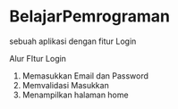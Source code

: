 # BelajarPemrograman
sebuah aplikasi dengan fitur Login

Alur FItur Login
1. Memasukkan Email dan Password
2. Memvalidasi Masukkan
3. Menampilkan halaman home
